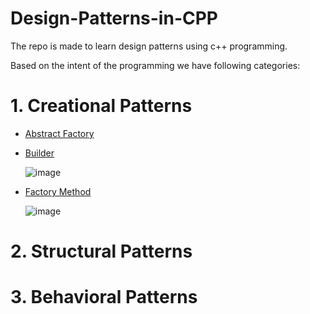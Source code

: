 # Design-Patterns-in-CPP
The repo is made to learn design patterns using c++ programming.

Based on the intent of the programming we have following categories: 

# 1. Creational Patterns

- [Abstract Factory](./Creational/Abstract_Factory.cpp)
- [Builder](./Creational/Builder.cpp)

   ![image](https://github.com/user-attachments/assets/8e7a7c24-c860-4fc1-be2b-a3f9679fac65)

- [Factory Method](./Creational/Factory_Method.cpp)

  ![image](https://github.com/user-attachments/assets/c2ca6208-953c-4ae7-9331-939929de3848)

# 2. Structural Patterns

# 3. Behavioral Patterns
